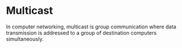 # Multicast

In computer networking, multicast is group communication where data transmission is addressed to a group of destination computers simultaneously.